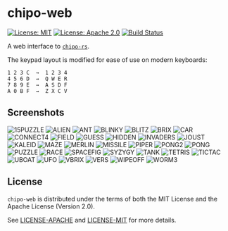 # chipo-web

[![License: MIT](https://img.shields.io/badge/License-MIT-yellow.svg)](https://opensource.org/licenses/MIT)
[![License: Apache 2.0](https://img.shields.io/badge/License-Apache%202.0-blue.svg)](https://opensource.org/licenses/Apache-2.0)
[![Build Status](https://travis-ci.org/jeffrey-xiao/chipo-web.svg?branch=master)](https://travis-ci.org/jeffrey-xiao/chipo-web)

A web interface to [`chipo-rs`](https://gitlab.com/jeffrey-xiao/chipo-rs).

The keypad layout is modified for ease of use on modern keyboards:

```
1 2 3 C  →  1 2 3 4
4 5 6 D  →  Q W E R
7 8 9 E  →  A S D F
A 0 B F  →  Z X C V
```

## Screenshots

![15PUZZLE](screenshots/15PUZZLE.png "15PUZZLE")
![ALIEN](screenshots/ALIEN.png "ALIEN")
![ANT](screenshots/ANT.png "ANT")
![BLINKY](screenshots/BLINKY.png "BLINKY")
![BLITZ](screenshots/BLITZ.png "BLITZ")
![BRIX](screenshots/BRIX.png "BRIX")
![CAR](screenshots/CAR.png "CAR")
![CONNECT4](screenshots/CONNECT4.png "CONNECT4")
![FIELD](screenshots/FIELD.png "FIELD")
![GUESS](screenshots/GUESS.png "GUESS")
![HIDDEN](screenshots/HIDDEN.png "HIDDEN")
![INVADERS](screenshots/INVADERS.png "INVADERS")
![JOUST](screenshots/JOUST.png "JOUST")
![KALEID](screenshots/KALEID.png "KALEID")
![MAZE](screenshots/MAZE.png "MAZE")
![MERLIN](screenshots/MERLIN.png "MERLIN")
![MISSILE](screenshots/MISSILE.png "MISSILE")
![PIPER](screenshots/PIPER.png "PIPER")
![PONG2](screenshots/PONG2.png "PONG2")
![PONG](screenshots/PONG.png "PONG")
![PUZZLE](screenshots/PUZZLE.png "PUZZLE")
![RACE](screenshots/RACE.png "RACE")
![SPACEFIG](screenshots/SPACEFIG.png "SPACEFIG")
![SYZYGY](screenshots/SYZYGY.png "SYZYGY")
![TANK](screenshots/TANK.png "TANK")
![TETRIS](screenshots/TETRIS.png "TETRIS")
![TICTAC](screenshots/TICTAC.png "TICTAC")
![UBOAT](screenshots/UBOAT.png "UBOAT")
![UFO](screenshots/UFO.png "UFO")
![VBRIX](screenshots/VBRIX.png "VBRIX")
![VERS](screenshots/VERS.png "VERS")
![WIPEOFF](screenshots/WIPEOFF.png "WIPEOFF")
![WORM3](screenshots/WORM3.png "WORM3")

## License

`chipo-web` is distributed under the terms of both the MIT License and the Apache License (Version
2.0).

See [LICENSE-APACHE](LICENSE-APACHE) and [LICENSE-MIT](LICENSE-MIT) for more details.
